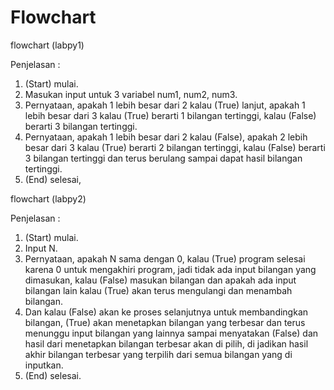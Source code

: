 # Flowchart
flowchart (labpy1)

Penjelasan :
1. (Start) mulai.
2. Masukan input untuk 3 variabel num1, num2, num3.
3. Pernyataan, apakah 1 lebih besar dari 2 kalau (True) lanjut, apakah 1 lebih besar 
dari 3 kalau (True) berarti 1 bilangan tertinggi, kalau (False) berarti 3 bilangan 
tertinggi.
4. Pernyataan, apakah 1 lebih besar dari 2 kalau (False), apakah 2 lebih besar dari 3 
kalau (True) berarti 2 bilangan tertinggi, kalau (False) berarti 3 bilangan tertinggi
dan terus berulang sampai dapat hasil bilangan tertinggi.
5. (End) selesai,

flowchart (labpy2)

Penjelasan :
1. (Start) mulai.
2. Input N.
3. Pernyataan, apakah N sama dengan 0, kalau (True) program selesai karena 0 
untuk mengakhiri program, jadi tidak ada input bilangan yang dimasukan, kalau 
(False) masukan bilangan dan apakah ada input bilangan lain kalau (True) akan 
terus mengulangi dan menambah bilangan.
4. Dan kalau (False) akan ke proses selanjutnya untuk membandingkan bilangan, 
(True) akan menetapkan bilangan yang terbesar dan terus menunggu input 
bilangan yang lainnya sampai menyatakan (False) dan hasil dari menetapkan 
bilangan terbesar akan di pilih, di jadikan hasil akhir bilangan terbesar yang 
terpilih dari semua bilangan yang di inputkan.
5. (End) selesai.